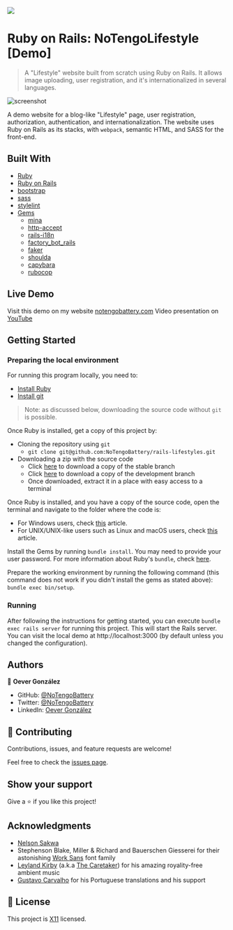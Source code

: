 ![](https://img.shields.io/badge/Microverse-blueviolet)

# Ruby on Rails: NoTengoLifestyle [Demo]
> A "Lifestyle" website built from scratch using Ruby on Rails. It allows image uploading, user registration, and it's internationalized in several languages.

![screenshot](./public/screenshot.gif)

A demo website for a blog-like "Lifestyle" page, user registration, authorization, authentication, and internationalization. The website uses Ruby on Rails as its stacks, with `webpack`, semantic HTML, and SASS for the front-end.

## Built With
- [Ruby](https://www.ruby-lang.org/en/)
- [Ruby on Rails](https://rubyonrails.org/)
- [bootstrap](https://getbootstrap.com/)
- [sass](https://sass-lang.com/)
- [stylelint](https://stylelint.io/)
- [Gems](https://rubygems.org/)
  - [mina](https://rubygems.org/gems/mina/)
  - [http-accept](https://rubygems.org/gems/http-accept/)
  - [rails-i18n](https://rubygems.org/gems/rails-i18n/)
  - [factory_bot_rails](https://rubygems.org/gems/factory_bot_rails/)
  - [faker](https://rubygems.org/gems/faker/)
  - [shoulda](https://rubygems.org/gems/shoulda/)
  - [capybara](https://rubygems.org/gems/capybara/)
  - [rubocop](https://rubygems.org/gems/rubocop/)

## Live Demo
Visit this demo on my website [notengobattery.com](https://lifestyle.demo.notengobattery.com/)
Video presentation on [YouTube](https://youtu.be/OKZGxJaf0ak)

## Getting Started

### Preparing the local environment
For running this program locally, you need to:
- [Install Ruby](https://www.ruby-lang.org/en/downloads/)
- [Install git](https://git-scm.com/book/en/v2/Getting-Started-Installing-Git)

> Note: as discussed below, downloading the source code without `git` is possible.

Once Ruby is installed, get a copy of this project by:
- Cloning the repository using `git`
  * `git clone git@github.com:NoTengoBattery/rails-lifestyles.git`
- Downloading a zip with the source code
  * Click [here](https://github.com/NoTengoBattery/rails-lifestyles/archive/refs/heads/main.zip) to download a copy of the stable branch
  * Click [here](https://github.com/NoTengoBattery/rails-lifestyles/archive/refs/heads/development.zip) to download a copy of the development branch
  * Once  downloaded, extract it in a place with easy access to a terminal

Once Ruby is installed, and you have a copy of the source code, open the terminal and navigate to the folder where the code is:
- For Windows users, check [this](https://www.technoloxy.com/tutorials/cmd-navigate-view-run/) article.
- For UNIX/UNIX-like users such as Linux and macOS users, check [this](https://swcarpentry.github.io/shell-novice/02-filedir/index.html) article.

Install the Gems by running `bundle install`. You may need to provide your user password. For more information about Ruby's `bundle`, check [here](https://bundler.io/man/bundle-install.1.html).

Prepare the working environment by running the following command (this command does not work if you didn't install the gems as stated above): `bundle exec bin/setup`.

### Running
After following the instructions for getting started, you can execute `bundle exec rails server` for running this project. This will start the Rails server. You can visit the local demo at http://localhost:3000 (by default unless you changed the configuration).

## Authors

👤 **Oever González**

- GitHub: [@NoTengoBattery](https://github.com/NoTengoBattery)
- Twitter: [@NoTengoBattery](https://twitter.com/NoTengoBattery)
- LinkedIn: [Oever González](https://linkedin.com/in/NoTengoBattery)

## 🤝 Contributing

Contributions, issues, and feature requests are welcome!

Feel free to check the [issues page](https://github.com/NoTengoBattery/changelog-scraper/issues).

## Show your support

Give a ⭐️ if you like this project!

## Acknowledgments

- [Nelson Sakwa](https://www.behance.net/sakwadesignstudio)
- Stephenson Blake, Miller & Richard and Bauerschen Giesserei for their astonishing [Work Sans](https://fonts.google.com/specimen/Work+Sans?preview.text_type=custom#about) font family
- [Leyland Kirby](https://leylandkirby.bandcamp.com/) (a.k.a [The Caretaker](https://thecaretaker.bandcamp.com/)) for his amazing royality-free ambient music
- [Gustavo Carvalho](https://github.com/gscarv13/) for his Portuguese translations and his support

## 📝 License

This project is [X11](https://spdx.org/licenses/X11.html) licensed.
